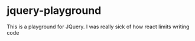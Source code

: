 # jquery-playground
This is a playground for JQuery. I was really sick of how react limits writing code
